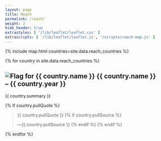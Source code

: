 ```yaml
---
layout: page
title: Reach
permalink: /reach/
weight: 2
hide_header: true
extrastyles: [ '/lib/leaflet/leaflet.css' ]
extrascripts: [ '/lib/leaflet/leaflet.js', '/scripts/reach-map.js' ]
---
```


{% include map.html countries=site.data.reach_countries %}


{% for country in site.data.reach_countries %}

<h2 id="{{ country.isoA2 }}" name="{{ country.isoA2 }}">
  <img href="/images/flags/{{ country.isoA2 }}.png" alt="Flag for {{ country.name }}" />
  {{ country.name }} &ndash; {{ country.year }}
</h2>


{{ country.summary }}

{% if country.pullQuote %}
> {{ country.pullQuote }}
{% if country.pullSource %}
>
> &mdash;{{ country.pullSource }}
{% endif %}
{% endif %}

{% endfor %}
